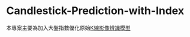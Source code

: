 # Candlestick-Prediction-with-Index
本專案主要為加入大盤指數優化原始[K線影像辨識模型](https://github.com/HJW1106/candlestick_strategy)
